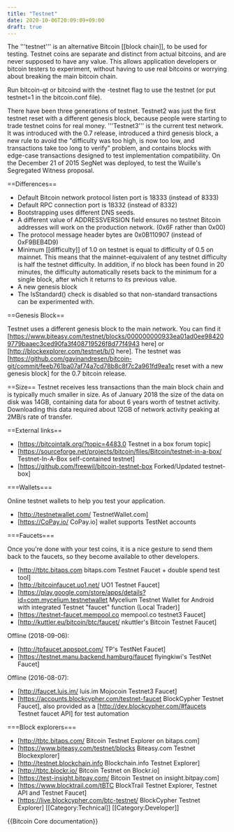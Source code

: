 ```yaml
---
title: "Testnet"
date: 2020-10-06T20:09:09+09:00
draft: true
---
```


The '''testnet''' is an alternative Bitcoin [[block chain]], to be used for testing. Testnet coins are separate and distinct from actual bitcoins, and are never supposed to have any value. This allows application developers or bitcoin testers to experiment, without having to use real bitcoins or worrying about breaking the main bitcoin chain.

Run bitcoin-qt or bitcoind with the -testnet flag to use the testnet (or put testnet=1 in the bitcoin.conf file).

There have been three generations of testnet. Testnet2 was just the first testnet reset with a different genesis block, because people were starting to trade testnet coins for real money. '''Testnet3''' is the current test network. It was introduced with the 0.7 release, introduced a third genesis block, a new rule to avoid the "difficulty was too high, is now too low, and transactions take too long to verify" problem, and contains blocks with edge-case transactions designed to test implementation compatibility. On the December 21 of 2015 SegNet was deployed, to test the Wuille's Segregated Witness proposal.

==Differences==
* Default Bitcoin network protocol listen port is 18333 (instead of 8333)
* Default RPC connection port is 18332 (instead of 8332)
* Bootstrapping uses different DNS seeds.
* A different value of ADDRESSVERSION field ensures no testnet Bitcoin addresses will work on the production network. (0x6F rather than 0x00)
* The protocol message header bytes are 0x0B110907 (instead of 0xF9BEB4D9) 
* Minimum [[difficulty]] of 1.0 on testnet is equal to difficulty of 0.5 on mainnet. This means that the mainnet-equivalent of any testnet difficulty is half the testnet difficulty. In addition, if no block has been found in 20 minutes, the difficulty automatically resets back to the minimum for a single block, after which it returns to its previous value.
* A new genesis block
* The IsStandard() check is disabled so that non-standard transactions can be experimented with.

==Genesis Block==

Testnet uses a different genesis block to the main network. You can find it [https://www.biteasy.com/testnet/blocks/000000000933ea01ad0ee984209779baaec3ced90fa3f408719526f8d77f4943 here] or [http://blockexplorer.com/testnet/b/0 here].
The testnet was [https://github.com/gavinandresen/bitcoin-git/commit/feeb761ba07af74a7cd78b8c8f7c2a961fd9ea1c reset with a new genesis block] for the 0.7 bitcoin release.

==Size==
Testnet receives less transactions than the main block chain and is typically much smaller in size. As of January 2018 the size of the data on disk was 14GB, containing data for about 6 years worth of testnet activity. Downloading this data required about 12GB of network activity peaking at 2MB/s rate of transfer.

==External links==

* [https://bitcointalk.org/?topic=4483.0 Testnet in a box forum topic]
* [https://sourceforge.net/projects/bitcoin/files/Bitcoin/testnet-in-a-box/ Testnet-In-A-Box self-contained testnet]
* [https://github.com/freewil/bitcoin-testnet-box Forked/Updated testnet-box]

===Wallets===

Online testnet wallets to help you test your application.

* [http://testnetwallet.com/ TestnetWallet.com]
* [https://CoPay.io/ CoPay.io] wallet supports TestNet accounts

===Faucets===

Once you're done with your test coins, it is a nice gesture to send them back to the faucets, so they become available to other developers.
* [http://tbtc.bitaps.com bitaps.com Testnet Faucet + double spend test tool]
* [http://bitcoinfaucet.uo1.net/ UO1 Testnet Faucet]
* [https://play.google.com/store/apps/details?id=com.mycelium.testnetwallet Mycelium Testnet Wallet for Android with integrated Testnet "faucet" function (Local Trader)]
* [https://testnet-faucet.mempool.co mempool.co testnet3 Faucet]
* [http://kuttler.eu/bitcoin/btc/faucet/ nkuttler's Bitcoin Testnet Faucet]

Offline (2018-09-06):

* [http://tpfaucet.appspot.com/ TP's TestNet Faucet]
* [https://testnet.manu.backend.hamburg/faucet flyingkiwi's TestNet Faucet]

Offline (2016-08-07):

* [http://faucet.luis.im/ luis.im Mojocoin Testnet3 Faucet]
* [https://accounts.blockcypher.com/testnet-faucet BlockCypher Testnet Faucet], also provided as a [http://dev.blockcypher.com/#faucets Testnet faucet API] for test automation

===Block explorers===
* [http://tbtc.bitaps.com/ Bitcoin Testnet Explorer on bitaps.com]
* [https://www.biteasy.com/testnet/blocks Biteasy.com Testnet Blockexplorer]
* [http://testnet.blockchain.info Blockchain.info Testnet Explorer]
* [http://tbtc.blockr.io/ Bitcoin Testnet on Blockr.io]
* [https://test-insight.bitpay.com/ Bitcoin Testnet on insight.bitpay.com]
* [https://www.blocktrail.com/tBTC BlockTrail Testnet Explorer, Testnet API and Testnet Faucet]
* [https://live.blockcypher.com/btc-testnet/ BlockCypher Testnet Explorer]
[[Category:Technical]]
[[Category:Developer]]

{{Bitcoin Core documentation}}
